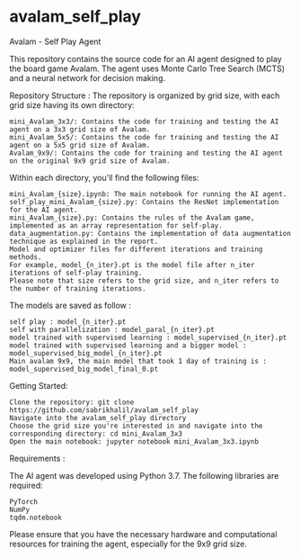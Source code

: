 # avalam_self_play
Avalam - Self Play Agent

This repository contains the source code for an AI agent designed to play the board game Avalam.
The agent uses Monte Carlo Tree Search (MCTS) and a neural network for decision making.

Repository Structure :
The repository is organized by grid size, with each grid size having its own directory:

	mini_Avalam_3x3/: Contains the code for training and testing the AI agent on a 3x3 grid size of Avalam.
	mini_Avalam_5x5/: Contains the code for training and testing the AI agent on a 5x5 grid size of Avalam.
	Avalam_9x9/: Contains the code for training and testing the AI agent on the original 9x9 grid size of Avalam.

Within each directory, you'll find the following files:

	mini_Avalam_{size}.ipynb: The main notebook for running the AI agent.
	self_play_mini_Avalam_{size}.py: Contains the ResNet implementation for the AI agent.
	mini_Avalam_{size}.py: Contains the rules of the Avalam game, implemented as an array representation for self-play.
	data_augmentation.py: Contains the implementation of data augmentation technique as explained in the report.
	Model and optimizer files for different iterations and training methods. 
	For example, model_{n_iter}.pt is the model file after n_iter iterations of self-play training.
	Please note that size refers to the grid size, and n_iter refers to the number of training iterations.
	
The models are saved as follow : 

	self play : model_{n_iter}.pt
	self with parallelization : model_paral_{n_iter}.pt 
	model trained with supervised learning : model_supervised_{n_iter}.pt
	model trained with supervised learning and a bigger model : model_supervised_big_model_{n_iter}.pt 
	Main avalam 9x9, the main model that took 1 day of training is : model_supervised_big_model_final_0.pt
	

Getting Started:

	Clone the repository: git clone https://github.com/sabrikhalil/avalam_self_play
	Navigate into the avalam_self_play directory 
	Choose the grid size you're interested in and navigate into the corresponding directory: cd mini_Avalam_3x3
	Open the main notebook: jupyter notebook mini_Avalam_3x3.ipynb


Requirements :

The AI agent was developed using Python 3.7. The following libraries are required:
	
	PyTorch
	NumPy
	tqdm.notebook

Please ensure that you have the necessary hardware and computational resources for training the agent, especially for the 9x9 grid size.

